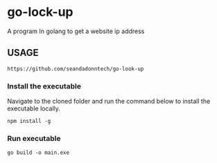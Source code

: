 # go-lock-up
A program In golang to get a website ip address

## USAGE
```
https://github.com/seandadonntech/go-look-up
```

### Install the executable
Navigate to the cloned folder and run the command below to install the executable locally.
```
npm install -g
```

### Run executable
```
go build -o main.exe
```
